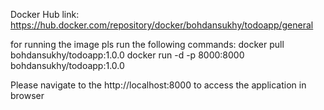 Docker Hub link: https://hub.docker.com/repository/docker/bohdansukhy/todoapp/general

for running the image pls run the following commands:
docker pull bohdansukhy/todoapp:1.0.0
docker run -d -p 8000:8000 bohdansukhy/todoapp:1.0.0

Please navigate to the http://localhost:8000 to access the application in browser